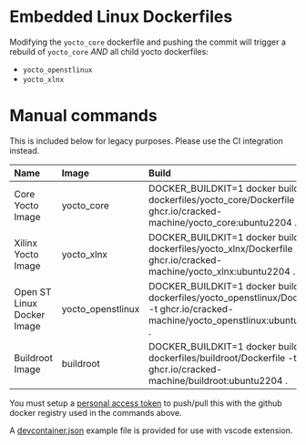 # Embedded Linux Dockerfiles

Modifying the `yocto_core` dockerfile and pushing the commit will trigger a rebuild of `yocto_core` _AND_ all child yocto dockerfiles:

- `yocto_openstlinux`
- `yocto_xlnx`

# Manual commands

This is included below for legacy purposes. Please use the CI integration instead.

|Name|Image|Build|Run|Push|
|:-|:-|:-|:-|:-|
|Core Yocto Image|yocto_core|DOCKER_BUILDKIT=1 docker build -f dockerfiles/yocto_core/Dockerfile -t ghcr.io/cracked-machine/yocto_core:ubuntu2204 .|docker run -it --rm ghcr.io/cracked-machine/yocto_core:ubuntu2204|docker push ghcr.io/cracked-machine/yocto_core:ubuntu2204|
|Xilinx Yocto Image|yocto_xlnx|DOCKER_BUILDKIT=1 docker build -f dockerfiles/yocto_xlnx/Dockerfile -t ghcr.io/cracked-machine/yocto_xlnx:ubuntu2204 .|docker run -it --rm ghcr.io/cracked-machine/yocto_xlnx:ubuntu2204|docker push ghcr.io/cracked-machine/yocto_xlnx:ubuntu2204|
|Open ST Linux Docker Image|yocto_openstlinux|DOCKER_BUILDKIT=1 docker build -f dockerfiles/yocto_openstlinux/Dockerfile -t ghcr.io/cracked-machine/yocto_openstlinux:ubuntu2204 .|docker run -it --rm ghcr.io/cracked-machine/yocto_openstlinux:ubuntu2204|docker push ghcr.io/cracked-machine/yocto_openstlinux:ubuntu2204|
|Buildroot Image|buildroot|DOCKER_BUILDKIT=1 docker build -f dockerfiles/buildroot/Dockerfile -t ghcr.io/cracked-machine/buildroot:ubuntu2204 .|docker run -it --rm ghcr.io/cracked-machine/buildroot:ubuntu2204|docker push ghcr.io/cracked-machine/buildroot:ubuntu2204|

You must setup a [personal access token](https://docs.github.com/en/packages/working-with-a-github-packages-registry/working-with-the-container-registry#authenticating-to-the-container-registry) to push/pull this with the github docker registry used in the commands above.

A [devcontainer.json](example/devcontainer.json) example file is provided for use with vscode extension.
